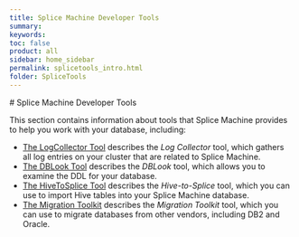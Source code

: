 ```yaml
---
title: Splice Machine Developer Tools
summary:
keywords:
toc: false
product: all
sidebar: home_sidebar
permalink: splicetools_intro.html
folder: SpliceTools
---
```

<section>
<div class="TopicContent" data-swiftype-index="true" markdown="1">
# Splice Machine Developer Tools

This section contains information about tools that Splice Machine provides to help you work with your database, including:

* [The LogCollector Tool](splicetools_logcollector.html) describes the *Log Collector* tool, which gathers all log entries on your cluster that are related to Splice Machine.
* [The DBLook Tool](splicetools_dblook.html) describes the *DBLook* tool, which allows you to examine the DDL for your database.
* [The HiveToSplice Tool](splicetools_hivetosplice.html) describes the *Hive-to-Splice* tool, which you can use to import Hive tables into your Splice Machine database.
* [The Migration Toolkit](splicetools_migratetool.html) describes the *Migration Toolkit* tool, which you can use to migrate databases from other vendors, including DB2 and Oracle.
</div>
</section>
